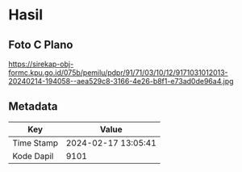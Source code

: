 # Hasil

## Foto C Plano

https://sirekap-obj-formc.kpu.go.id/075b/pemilu/pdpr/91/71/03/10/12/9171031012013-20240214-194058--aea529c8-3166-4e26-b8f1-e73ad0de96a4.jpg


## Metadata

| Key        | Value               |
| ---------- | ------------------- |
| Time Stamp | 2024-02-17 13:05:41 |
| Kode Dapil | 9101                |



